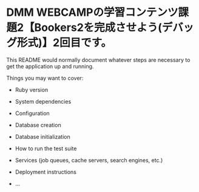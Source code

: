 # DMM WEBCAMPの学習コンテンツ課題2【Bookers2を完成させよう(デバッグ形式)】2回目です。

This README would normally document whatever steps are necessary to get the
application up and running.

Things you may want to cover:

* Ruby version

* System dependencies

* Configuration

* Database creation

* Database initialization

* How to run the test suite

* Services (job queues, cache servers, search engines, etc.)

* Deployment instructions

* ...
